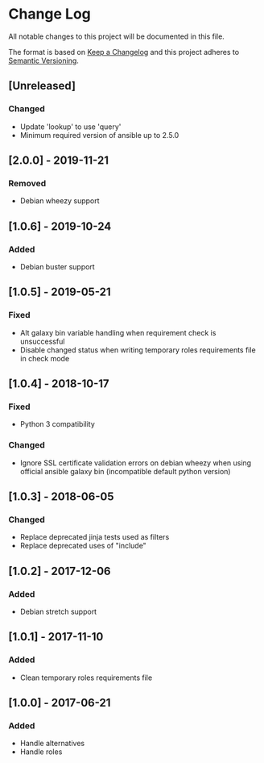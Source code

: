 # Change Log
All notable changes to this project will be documented in this file.

The format is based on [Keep a Changelog](http://keepachangelog.com/)
and this project adheres to [Semantic Versioning](http://semver.org/).

## [Unreleased]
### Changed
- Update 'lookup' to use 'query'
- Minimum required version of ansible up to 2.5.0

## [2.0.0] - 2019-11-21
### Removed
- Debian wheezy support

## [1.0.6] - 2019-10-24
### Added
- Debian buster support

## [1.0.5] - 2019-05-21
### Fixed
- Alt galaxy bin variable handling when requirement check is unsuccessful
- Disable changed status when writing temporary roles requirements file in check mode

## [1.0.4] - 2018-10-17
### Fixed
- Python 3 compatibility

### Changed
- Ignore SSL certificate validation errors on debian wheezy when using
  official ansible galaxy bin (incompatible default python version)

## [1.0.3] - 2018-06-05
### Changed
- Replace deprecated jinja tests used as filters
- Replace deprecated uses of "include"

## [1.0.2] - 2017-12-06
### Added
- Debian stretch support

## [1.0.1] - 2017-11-10
### Added
- Clean temporary roles requirements file

## [1.0.0] - 2017-06-21
### Added
- Handle alternatives
- Handle roles
